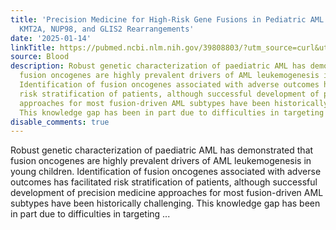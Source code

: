 ```yaml
---
title: 'Precision Medicine for High-Risk Gene Fusions in Pediatric AML: a focus on
  KMT2A, NUP98, and GLIS2 Rearrangements'
date: '2025-01-14'
linkTitle: https://pubmed.ncbi.nlm.nih.gov/39808803/?utm_source=curl&utm_medium=rss&utm_campaign=journals&utm_content=7603509&fc=None&ff=20250115170812&v=2.18.0.post9+e462414
source: Blood
description: Robust genetic characterization of paediatric AML has demonstrated that
  fusion oncogenes are highly prevalent drivers of AML leukemogenesis in young children.
  Identification of fusion oncogenes associated with adverse outcomes has facilitated
  risk stratification of patients, although successful development of precision medicine
  approaches for most fusion-driven AML subtypes have been historically challenging.
  This knowledge gap has been in part due to difficulties in targeting ...
disable_comments: true
---
```

Robust genetic characterization of paediatric AML has demonstrated that fusion oncogenes are highly prevalent drivers of AML leukemogenesis in young children. Identification of fusion oncogenes associated with adverse outcomes has facilitated risk stratification of patients, although successful development of precision medicine approaches for most fusion-driven AML subtypes have been historically challenging. This knowledge gap has been in part due to difficulties in targeting ...